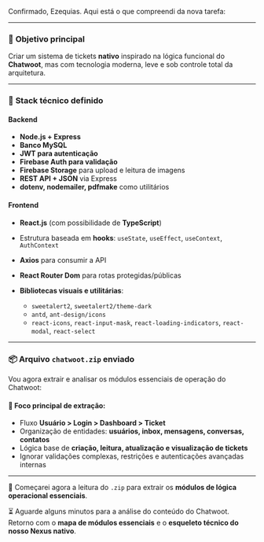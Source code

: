 Confirmado, Ezequias. Aqui está o que compreendi da nova tarefa:

---

### 🎯 **Objetivo principal**

Criar um sistema de tickets **nativo** inspirado na lógica funcional do **Chatwoot**, mas com tecnologia moderna, leve e sob controle total da arquitetura.

---

### 🔧 **Stack técnico definido**

#### **Backend**

* **Node.js + Express**
* **Banco MySQL**
* **JWT para autenticação**
* **Firebase Auth para validação**
* **Firebase Storage** para upload e leitura de imagens
* **REST API + JSON** via Express
* **dotenv, nodemailer, pdfmake** como utilitários

#### **Frontend**

* **React.js** (com possibilidade de **TypeScript**)
* Estrutura baseada em **hooks**: `useState`, `useEffect`, `useContext`, `AuthContext`
* **Axios** para consumir a API
* **React Router Dom** para rotas protegidas/públicas
* **Bibliotecas visuais e utilitárias**:

  * `sweetalert2`, `sweetalert2/theme-dark`
  * `antd`, `ant-design/icons`
  * `react-icons`, `react-input-mask`, `react-loading-indicators`, `react-modal`, `react-select`

---

### 📦 **Arquivo `chatwoot.zip` enviado**

Vou agora extrair e analisar os módulos essenciais de operação do Chatwoot:

#### 🧠 **Foco principal de extração:**

* Fluxo **Usuário > Login > Dashboard > Ticket**
* Organização de entidades: **usuários, inbox, mensagens, conversas, contatos**
* Lógica base de **criação, leitura, atualização e visualização de tickets**
* Ignorar validações complexas, restrições e autenticações avançadas internas

---

📌 Começarei agora a leitura do `.zip` para extrair os **módulos de lógica operacional essenciais**.

⏳ Aguarde alguns minutos para a análise do conteúdo do Chatwoot. Retorno com o **mapa de módulos essenciais** e o **esqueleto técnico do nosso Nexus nativo**.
